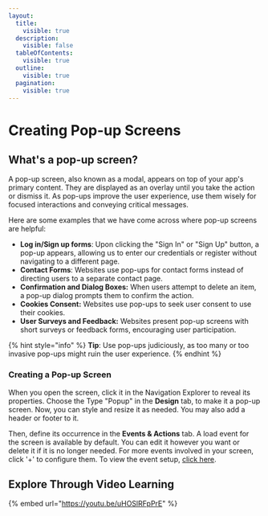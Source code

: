 ```yaml
---
layout:
  title:
    visible: true
  description:
    visible: false
  tableOfContents:
    visible: true
  outline:
    visible: true
  pagination:
    visible: true
---
```


# Creating Pop-up Screens

## What's a pop-up screen?

A pop-up screen, also known as a modal, appears on top of your app's primary content. They are displayed as an overlay until you take the action or dismiss it. As pop-ups improve the user experience, use them wisely for focused interactions and conveying critical messages.

Here are some examples that we have come across where pop-up screens are helpful:

* **Log in/Sign up forms**: Upon clicking the "Sign In" or "Sign Up" button, a pop-up appears, allowing us to enter our credentials or register without navigating to a different page.
* **Contact Forms**: Websites use pop-ups for contact forms instead of directing users to a separate contact page.
* **Confirmation and Dialog Boxes:** When users attempt to delete an item, a pop-up dialog prompts them to confirm the action.
* **Cookies Consent:** Websites use pop-ups to seek user consent to use their cookies.
* **User Surveys and Feedback:** Websites present pop-up screens with short surveys or feedback forms, encouraging user participation.

{% hint style="info" %}
**Tip**: Use pop-ups judiciously, as too many or too invasive pop-ups might ruin the user experience.
{% endhint %}

### Creating a Pop-up Screen

When you open the screen, click it in the Navigation Explorer to reveal its properties. Choose the Type "Popup" in the **Design** tab, to make it a pop-up screen. Now, you can style and resize it as needed. You may also add a header or footer to it.

Then, define its occurrence in the **Events & Actions** tab. A load event for the screen is available by default. You can edit it however you want or delete it if it is no longer needed. For more events involved in your screen, click '+' to configure them. To view the event setup, [click here](broken-reference).

## Explore Through Video Learning

{% embed url="https://youtu.be/uHOSlRFpPrE" %}
